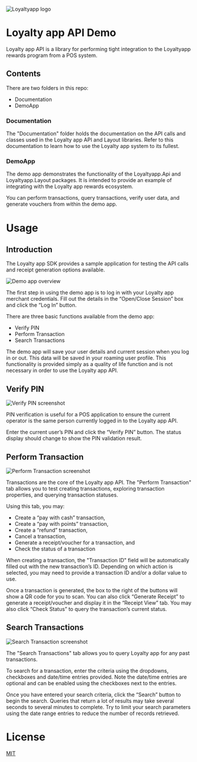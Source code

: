 ![Loyaltyapp logo](https://github.com/existco/LoyaltyappDemo/Documentation/images/LoyaltyappLogo.png?raw=true)

# Loyalty app API Demo

Loyalty app API is a library for performing tight integration to the Loyaltyapp rewards program from a POS system.

## Contents

There are two folders in this repo:
* Documentation
* DemoApp

### Documentation

The "Documentation" folder holds the documentation on the API calls and classes used in the Loyalty app API and Layout libraries. Refer to this documentation to learn how to use the Loyalty app system to its fullest.

### DemoApp

The demo app demonstrates the functionality of the Loyaltyapp.Api and Loyaltyapp.Layout packages. It is intended to provide an example of integrating with the Loyalty app rewards ecosystem.

You can perform transactions, query transactions, verify user data, and generate vouchers from within the demo app.

# Usage

## Introduction

The Loyalty app SDK provides a sample application for testing the API calls and receipt generation options available.

![Demo app overview](https://github.com/existco/LoyaltyappDemo/Documentation/images/DemoApp1.png?raw=true)

The first step in using the demo app is to log in with your Loyalty app merchant credentials. Fill out the details in the “Open/Close Session” box and click the “Log In” button.

There are three basic functions available from the demo app:
* Verify PIN
* Perform Transaction
* Search Transactions

The demo app will save your user details and current session when you log in or out. This data will be saved in your roaming user profile. This functionality is provided simply as a quality of life function and is not necessary in order to use the Loyalty app API.

## Verify PIN

![Verify PIN screenshot](https://github.com/existco/LoyaltyappDemo/Documentation/images/DemoApp2.png?raw=true)

PIN verification is useful for a POS application to ensure the current operator is the same person currently logged in to the Loyalty app API.

Enter the current user’s PIN and click the “Verify PIN” button. The status display should change to show the PIN validation result.

## Perform Transaction

![Perform Transaction screenshot](https://github.com/existco/LoyaltyappDemo/Documentation/images/DemoApp3.png?raw=true)

Transactions are the core of the Loyalty app API. The "Perform Transaction" tab allows you to test creating transactions, exploring transaction properties, and querying transaction statuses.

Using this tab, you may:
* Create a “pay with cash” transaction,
* Create a “pay with points” transaction,
* Create a “refund” transaction,
* Cancel a transaction,
* Generate a receipt/voucher for a transaction, and
* Check the status of a transaction

When creating a transaction, the "Transaction ID" field will be automatically filled out with the new transaction’s ID. Depending on which action is selected, you may need to provide a transaction ID and/or a dollar value to use.

Once a transaction is generated, the box to the right of the buttons will show a QR code for you to scan. You can also click “Generate Receipt” to generate a receipt/voucher and display it in the “Receipt View” tab. You may also click “Check Status” to query the transaction’s current status.

## Search Transactions

![Search Transaction screenshot](https://github.com/existco/LoyaltyappDemo/Documentation/images/DemoApp4.png?raw=true)

The "Search Transactions" tab allows you to query Loyalty app for any past transactions.

To search for a transaction, enter the criteria using the dropdowns, checkboxes and date/time entries provided. Note the date/time entries are optional and can be enabled using the checkboxes next to the entries.

Once you have entered your search criteria, click the “Search” button to begin the search. Queries that return a lot of results may take several seconds to several minutes to complete. Try to limit your search parameters using the date range entries to reduce the number of records retrieved. 

# License

[MIT](https://choosealicense.com/licenses/mit/)